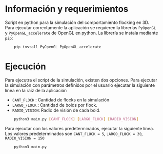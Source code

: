 # Información y requerimientos

Script en python para la simulación del comportamiento flocking en 3D. Para ejecutar correctamente la aplicación se requieren la librerías `PyOpenGL` y `PyOpenGL_accelerate` de OpenGL en python. La librería se instala mediante `pip`:

```bash
    pip install PyOpenGL PyOpenGL_accelerate
```
# Ejecución

Para ejecutra el script de la simulación, existen dos opciones. Para ejecutar la simulación con parámetros definidos por el usuario ejecutar la siguiente línea en la raíz de la aplicación

- `CANT_FLOCK`  : Cantidad de flocks en la simulación
- `LARGO_FLOCK` : Cantidad de boids por flock.
- `RADIO_VISION`: Radio de visión de cada boid.

```bash 
    python3 main.py [CANT_FLOCK] [LARGO_FLOCK] [RADIO_VISION]
```

Para ejecutar con los valores predeterminados, ejecutar la siguiente línea. Los valores predeterminados son `CANT_FLOCK = 5`, `LARGO_FLOCK = 30`, `RADIO_VISION = 150`

```bash 
    python3 main.py
```